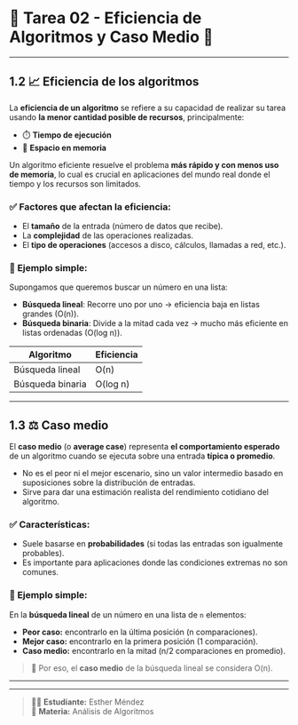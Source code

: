 # 🚀 Tarea 02 - Eficiencia de Algoritmos y Caso Medio 🚀

---

## 1.2 📈 Eficiencia de los algoritmos

La **eficiencia de un algoritmo** se refiere a su capacidad de realizar su tarea usando **la menor cantidad posible de recursos**, principalmente:

- ⏱️ **Tiempo de ejecución**
- 💾 **Espacio en memoria**

Un algoritmo eficiente resuelve el problema **más rápido y con menos uso de memoria**, lo cual es crucial en aplicaciones del mundo real donde el tiempo y los recursos son limitados.

### ✅ Factores que afectan la eficiencia:
- El **tamaño** de la entrada (número de datos que recibe).
- La **complejidad** de las operaciones realizadas.
- El **tipo de operaciones** (accesos a disco, cálculos, llamadas a red, etc.).

### 🌟 Ejemplo simple:

Supongamos que queremos buscar un número en una lista:

- **Búsqueda lineal**: Recorre uno por uno → eficiencia baja en listas grandes (O(n)).
- **Búsqueda binaria**: Divide a la mitad cada vez → mucho más eficiente en listas ordenadas (O(log n)).

| Algoritmo          | Eficiencia |
|--------------------|------------|
| Búsqueda lineal    | O(n)       |
| Búsqueda binaria   | O(log n)   |

---

## 1.3 ⚖️ Caso medio

El **caso medio** (o **average case**) representa **el comportamiento esperado** de un algoritmo cuando se ejecuta sobre una entrada **típica o promedio**.

- No es el peor ni el mejor escenario, sino un valor intermedio basado en suposiciones sobre la distribución de entradas.
- Sirve para dar una estimación realista del rendimiento cotidiano del algoritmo.

### ✅ Características:
- Suele basarse en **probabilidades** (si todas las entradas son igualmente probables).
- Es importante para aplicaciones donde las condiciones extremas no son comunes.

### 🌟 Ejemplo simple:

En la **búsqueda lineal** de un número en una lista de `n` elementos:

- **Peor caso:** encontrarlo en la última posición (n comparaciones).
- **Mejor caso:** encontrarlo en la primera posición (1 comparación).
- **Caso medio:** encontrarlo en la mitad (n/2 comparaciones en promedio).

> 🎯 Por eso, el **caso medio** de la búsqueda lineal se considera O(n).

---



---

> 👩‍💻 **Estudiante:** Esther Méndez  
> 🏫 **Materia:** Análisis de Algoritmos
